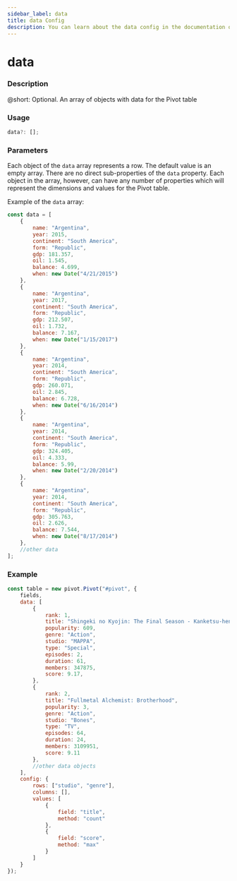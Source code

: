 ```yaml
---
sidebar_label: data
title: data Config
description: You can learn about the data config in the documentation of the DHTMLX JavaScript Pivot library. Browse developer guides and API reference, try out code examples and live demos, and download a free 30-day evaluation version of DHTMLX Pivot.
---
```


# data

### Description

@short: Optional. An array of objects with data for the Pivot table 

### Usage

~~~jsx
data?: [];
~~~

### Parameters

Each object of the `data` array represents a row. The default value is an empty array.
There are no direct sub-properties of the `data` property. Each object in the array, however, can have any number of properties which will represent the dimensions and values for the Pivot table.

Example of the `data` array:

~~~jsx
const data = [
    {
        name: "Argentina",
        year: 2015,
        continent: "South America",
        form: "Republic",
        gdp: 181.357,
        oil: 1.545,
        balance: 4.699,
        when: new Date("4/21/2015")
    },
    {
        name: "Argentina",
        year: 2017,
        continent: "South America",
        form: "Republic",
        gdp: 212.507,
        oil: 1.732,
        balance: 7.167,
        when: new Date("1/15/2017")
    },
    {
        name: "Argentina",
        year: 2014,
        continent: "South America",
        form: "Republic",
        gdp: 260.071,
        oil: 2.845,
        balance: 6.728,
        when: new Date("6/16/2014")
    },
    {
        name: "Argentina",
        year: 2014,
        continent: "South America",
        form: "Republic",
        gdp: 324.405,
        oil: 4.333,
        balance: 5.99,
        when: new Date("2/20/2014")
    },
    {
        name: "Argentina",
        year: 2014,
        continent: "South America",
        form: "Republic",
        gdp: 305.763,
        oil: 2.626,
        balance: 7.544,
        when: new Date("8/17/2014")
    },
    //other data
];
~~~

### Example

~~~jsx {3-29}
const table = new pivot.Pivot("#pivot", {
    fields,
    data: [
        {
            rank: 1,
            title: "Shingeki no Kyojin: The Final Season - Kanketsu-hen",
            popularity: 609,
            genre: "Action",
            studio: "MAPPA",
            type: "Special",
            episodes: 2,
            duration: 61,
            members: 347875,
            score: 9.17,
        },
        {
            rank: 2,
            title: "Fullmetal Alchemist: Brotherhood",
            popularity: 3,
            genre: "Action",
            studio: "Bones",
            type: "TV",
            episodes: 64,
            duration: 24,
            members: 3109951,
            score: 9.11
        },
        //other data objects
    ],
    config: {
        rows: ["studio", "genre"],
        columns: [],
        values: [
            {
                field: "title",
                method: "count"
            },
            {
                field: "score",
                method: "max"
            }
        ]
    }
});
~~~
